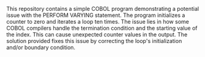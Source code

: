 This repository contains a simple COBOL program demonstrating a potential issue with the PERFORM VARYING statement.  The program initializes a counter to zero and iterates a loop ten times.  The issue lies in how some COBOL compilers handle the termination condition and the starting value of the index. This can cause unexpected counter values in the output.  The solution provided fixes this issue by correcting the loop's initialization and/or boundary condition.